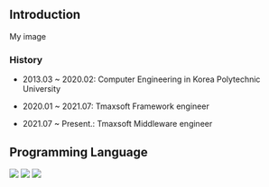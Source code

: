 ## Introduction

My image

### History
- 2013.03 ~ 2020.02: Computer Engineering in Korea Polytechnic University

- 2020.01 ~ 2021.07: Tmaxsoft Framework engineer

- 2021.07 ~ Present.: Tmaxsoft Middleware engineer

## Programming Language

<img src="https://img.shields.io/badge/Java-007396?style=for-the-badge&logo=Java&logoColor=white"/></a>
<img src="https://img.shields.io/badge/JavaScript-F7DF1E?style=for-the-badge&logo=JavaScript&logoColor=white"/></a>
<img src="https://img.shields.io/badge/Go-00ADD8?style=for-the-badge&logo=Go&logoColor=white"/></a>

